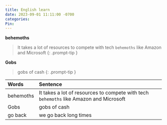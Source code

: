 ```yaml
---
title: English learn
date: 2023-09-01 11:11:00 -0700
categories: 
Pin:
---
```


**behemoths**

> It takes a lot of resources to compete with tech `behemoths` like Amazon and Microsoft
{: .prompt-tip }

**Gobs** 

> gobs of cash 
{: .prompt-tip }

| Words          | Sentence         |
|:---------------|:-----------------|
| behemoths      | It takes a lot of resources to compete with tech `behemoths` like Amazon and Microsoft  |
| Gobs           | gobs of cash |
| go back | we go back long times |